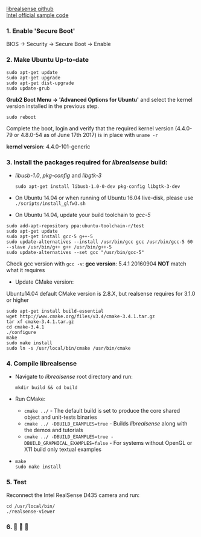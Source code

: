 [librealsense github](https://github.com/IntelRealSense/librealsense/blob/development/doc/installation.md)  
[Intel official sample code](https://github.com/IntelRealSense/librealsense/wiki/API-How-To#get-first-realsense-device)

### 1. Enable 'Secure Boot' 

BIOS -> Security -> Secure Boot -> Enable

### 2. Make Ubuntu Up-to-date

```shell
sudo apt-get update
sudo apt-get upgrade
sudo apt-get dist-upgrade
sudo update-grub
```

**Grub2 Boot Menu -> 'Advanced Options for Ubuntu'** and select the kernel version installed in the previous step.

```shell
sudo reboot
```

Complete the boot, login and verify that the required kernel version (4.4.0-79 or 4.8.0-54 as of June 17th 2017) is in place with `uname -r`

**kernel version**: 4.4.0-101-generic

### 3. Install the packages required for *librealsense* build:

- *libusb-1.0*, *pkg-config* and *libgtk-3*

  ```shell
  sudo apt-get install libusb-1.0-0-dev pkg-config libgtk-3-dev
  ```

- On Ubuntu 14.04 or when running of Ubuntu 16.04 live-disk, please use `./scripts/install_glfw3.sh`

- On Ubuntu 14.04, update your build toolchain to *gcc-5*

```shell
sudo add-apt-repository ppa:ubuntu-toolchain-r/test
sudo apt-get update
sudo apt-get install gcc-5 g++-5
sudo update-alternatives --install /usr/bin/gcc gcc /usr/bin/gcc-5 60 --slave /usr/bin/g++ g++ /usr/bin/g++-5
sudo update-alternatives --set gcc "/usr/bin/gcc-5"
```

Check gcc version with `gcc -v`:  **gcc version**: 5.4.1 20160904 **NOT** match what it requires

- Update CMake version: 

Ubuntu14.04 default CMake version is 2.8.X, but realsense requires for 3.1.0 or higher

```shell
sudo apt-get install build-essential
wget http://www.cmake.org/files/v3.4/cmake-3.4.1.tar.gz
tar xf cmake-3.4.1.tar.gz
cd cmake-3.4.1
./configure
make
sudo make install
sudo ln -s /usr/local/bin/cmake /usr/bin/cmake
```

### 4. Compile librealsense

- Navigate to *librealsense* root directory and run: 

  ```shell
  mkdir build && cd build
  ```

- Run CMake:

  - `cmake ../` - The default build is set to produce the core shared object and unit-tests binaries
  - `cmake ../ -DBUILD_EXAMPLES=true` - Builds *librealsense* along with the demos and tutorials
  - `cmake ../ -DBUILD_EXAMPLES=true -DBUILD_GRAPHICAL_EXAMPLES=false` - For systems without OpenGL or X11 build only textual examples

- ```shell
  make
  sudo make install
  ```

### 5. Test

Reconnect the Intel RealSense D435 camera and run: 

```shell
cd /usr/local/bin/
./realsense-viewer
```

### 6. :tada: :tada: :tada:


